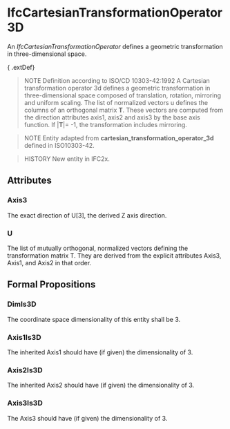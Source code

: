 # IfcCartesianTransformationOperator3D

An _IfcCartesianTransformationOperator_ defines a geometric transformation in three-dimensional space.<!-- end of definition -->

{ .extDef}
> NOTE  Definition according to ISO/CD 10303-42:1992
> A Cartesian transformation operator 3d defines a geometric transformation in three-dimensional space composed of translation, rotation, mirroring and uniform scaling. The list of normalized vectors u defines the columns of an orthogonal matrix **T**. These vectors are computed from the direction attributes axis1, axis2 and axis3 by the base axis function. If |**T**|= -1, the transformation includes mirroring.

> NOTE  Entity adapted from **cartesian_transformation_operator_3d** defined in ISO10303-42.

> HISTORY  New entity in IFC2x.

## Attributes

### Axis3
The exact direction of U[3], the derived Z axis direction.

### U
The list of mutually orthogonal, normalized vectors defining the transformation matrix T. They are derived from the explicit attributes Axis3, Axis1, and Axis2 in that order.

## Formal Propositions

### DimIs3D
The coordinate space dimensionality of this entity shall be 3.

### Axis1Is3D
The inherited Axis1 should have (if given) the dimensionality of 3.

### Axis2Is3D
The inherited Axis2 should have (if given) the dimensionality of 3.

### Axis3Is3D
The Axis3 should have (if given) the dimensionality of 3.
